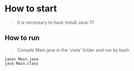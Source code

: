 # How to start
> It is necessary to have install Java-17.
## How to run
> Compile Main.java in the 'vista' folder and run by bash
```
javac Main.java
java Main.class
```
